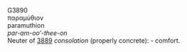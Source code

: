 G3890  
παραμύθιον  
paramuthion  
*par-am-oo‘-thee-on*  
Neuter of [3889](g3889) *consolation* (properly concrete): - comfort.  
